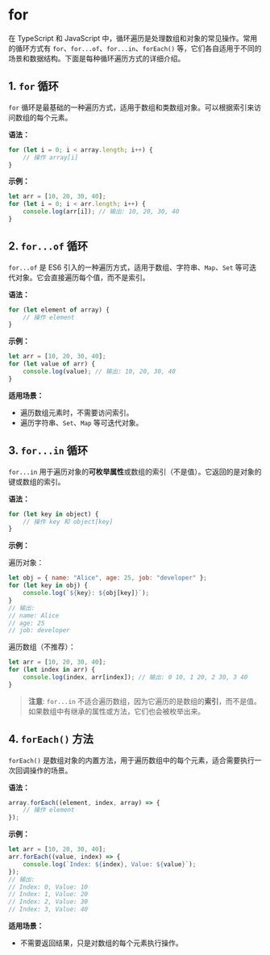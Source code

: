 # for

在 TypeScript 和 JavaScript 中，循环遍历是处理数组和对象的常见操作。常用的循环方式有 `for`、`for...of`、`for...in`、`forEach()` 等，它们各自适用于不同的场景和数据结构。下面是每种循环遍历方式的详细介绍。

## 1. `for` 循环

`for` 循环是最基础的一种遍历方式，适用于数组和类数组对象。可以根据索引来访问数组的每个元素。

**语法：**

```javascript
for (let i = 0; i < array.length; i++) {
    // 操作 array[i]
}
```

**示例：**

```javascript
let arr = [10, 20, 30, 40];
for (let i = 0; i < arr.length; i++) {
    console.log(arr[i]); // 输出: 10, 20, 30, 40
}
```

## 2. `for...of` 循环

`for...of` 是 ES6 引入的一种遍历方式，适用于数组、字符串、`Map`、`Set` 等可迭代对象。它会直接遍历每个值，而不是索引。

**语法：**

```javascript
for (let element of array) {
    // 操作 element
}
```

**示例：**

```javascript
let arr = [10, 20, 30, 40];
for (let value of arr) {
    console.log(value); // 输出: 10, 20, 30, 40
}
```

**适用场景：**

* 遍历数组元素时，不需要访问索引。
* 遍历字符串、`Set`、`Map` 等可迭代对象。

## 3. `for...in` 循环

`for...in` 用于遍历对象的**可枚举属性**或数组的索引（不是值）。它返回的是对象的键或数组的索引。

**语法：**

```javascript
for (let key in object) {
    // 操作 key 和 object[key]
}
```

**示例：**

遍历对象：

```javascript
let obj = { name: "Alice", age: 25, job: "developer" };
for (let key in obj) {
    console.log(`${key}: ${obj[key]}`);
}
// 输出:
// name: Alice
// age: 25
// job: developer
```

遍历数组（不推荐）：

```javascript
let arr = [10, 20, 30, 40];
for (let index in arr) {
    console.log(index, arr[index]); // 输出: 0 10, 1 20, 2 30, 3 40
}
```

> **注意**: `for...in` 不适合遍历数组，因为它遍历的是数组的**索引**，而不是值。如果数组中有继承的属性或方法，它们也会被枚举出来。

## 4. `forEach()` 方法

`forEach()` 是数组对象的内置方法，用于遍历数组中的每个元素，适合需要执行一次回调操作的场景。

**语法：**

```javascript
array.forEach((element, index, array) => {
    // 操作 element
});
```

**示例：**

```javascript
let arr = [10, 20, 30, 40];
arr.forEach((value, index) => {
    console.log(`Index: ${index}, Value: ${value}`);
});
// 输出:
// Index: 0, Value: 10
// Index: 1, Value: 20
// Index: 2, Value: 30
// Index: 3, Value: 40
```

**适用场景：**

* 不需要返回结果，只是对数组的每个元素执行操作。
